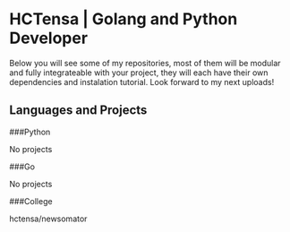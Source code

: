 # HCTensa | Golang and Python Developer

Below you will see some of my repositories, most of them will be modular and fully integrateable with your project, they will each have their own dependencies and instalation tutorial. Look forward to my next uploads!

## Languages and Projects

###Python

No projects

###Go

No projects

###College

hctensa/newsomator
